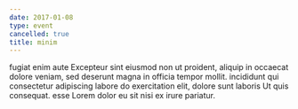 ```yaml
---
date: 2017-01-08
type: event
cancelled: true
title: minim
---
```

fugiat enim aute Excepteur sint eiusmod non ut proident, aliquip in occaecat dolore veniam, sed deserunt magna in officia tempor mollit. incididunt qui consectetur adipiscing labore do exercitation elit, dolore sunt laboris Ut quis consequat. esse Lorem dolor eu sit nisi ex irure pariatur.